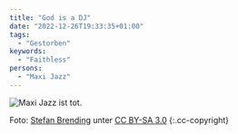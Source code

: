 ```yaml
---
title: "God is a DJ"
date: "2022-12-26T19:33:35+01:00"
tags:
  - "Gestorben"
keywords:
  - "Faithless"
persons:
  - "Maxi Jazz"
---
```


![Maxi Jazz ist tot.](/img/maxi_jazz.jpg)

Foto: [Stefan Brending](https://de.wikipedia.org/wiki/User:2eight) unter [CC BY-SA 3.0](https://creativecommons.org/licenses/by-sa/3.0/deed.en)  {:.cc-copyright}

